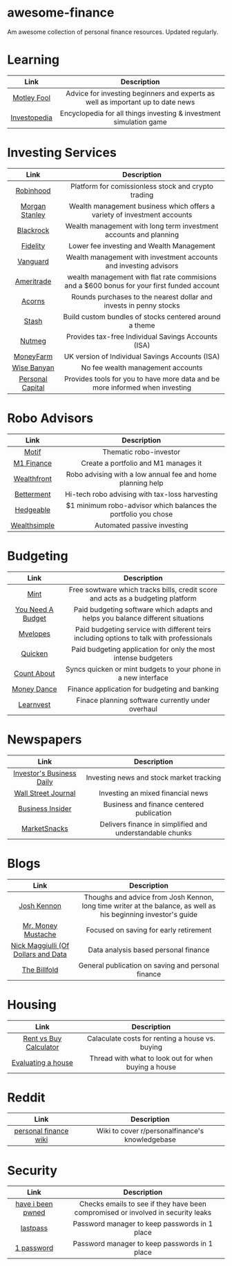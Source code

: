 # awesome-finance
Am awesome collection of personal finance resources. Updated regularly.

# Learning
| Link          | Description   |
|:-------------:|:-------------:|
|[Motley Fool](https://www.fool.com/)|Advice for investing beginners and experts as well as important up to date news|
|[Investopedia](https://www.investopedia.com/)|Encyclopedia for all things investing & investment simulation game|

# Investing Services
| Link          | Description   |
|:-------------:|:-------------:|
| [Robinhood](https://robinhood.com/)|Platform for comissionless stock and crypto trading|
| [Morgan Stanley](https://www.morganstanley.com)|Wealth management business which offers a variety of investment accounts
| [Blackrock](https://www.blackrock.com/investing)|Wealth management with long term investment accounts and planning
 |[Fidelity](https://www.fidelity.com/)|Lower fee investing and Wealth Management
 |[Vanguard](https://investor.vanguard.com/home/)|Wealth management with investment accounts and investing advisors
 |[Ameritrade](https://www.tdameritrade.com/home.page)|wealth management with flat rate commisions and a $600 bonus for your first funded account
 |[Acorns](https://www.acorns.com/)|Rounds purchases to the nearest dollar and invests in penny stocks
 |[Stash](https://www.stashinvest.com/)|Build custom bundles of stocks centered around a theme
 |[Nutmeg](https://www.nutmeg.com/)|Provides tax-free Individual Savings Accounts (ISA)
 |[MoneyFarm](https://www.moneyfarm.com/uk/)|UK version of Individual Savings Accounts (ISA)
 |[Wise Banyan](https://www.wisebanyan.com/)|No fee wealth management accounts
 |[Personal Capital](https://www.personalcapital.com/)|Provides tools for you to have more data and be more informed when investing
# Robo Advisors
| Link          | Description   |
|:-------------:|:-------------:|
 |[Motif](https://www.motifinvesting.com/)|Thematic robo-investor
 |[M1 Finance](https://www.m1finance.com/)|Create a portfolio and M1 manages it
 |[Wealthfront](https://www.wealthfront.com/)|Robo advising with a low annual fee and home planning help
 |[Betterment](https://www.betterment.com/)|Hi-tech robo advising with tax-loss harvesting
 |[Hedgeable](https://www.hedgeable.com/)|$1 minimum robo-advisor which balances the portfolio you chose 
 |[Wealthsimple](https://www.wealthsimple.com/en-us/)|Automated passive investing

# Budgeting
| Link          | Description   |
|:-------------:|:-------------:|
 |[Mint](https://www.mint.com/)|Free sowtware which tracks bills, credit score and acts as a budgeting platform
 |[You Need A Budget](https://www.youneedabudget.com)|Paid budgeting software which adapts and helps you balance different situations
 |[Mvelopes](https://www.mvelopes.com/)|Paid budgeting service with different teirs including options to talk with professionals
 |[Quicken](https://www.quicken.com/)|Paid budgeting application for only the most intense budgeters
 |[Count About](https://countabout.com/)|Syncs quicken or mint budgets to your phone in a new interface
 |[Money Dance](http://moneydance.com/)|Finance application for budgeting and banking
 |[Learnvest](https://www.learnvest.com/)|Finace planning software currently under overhaul
# Newspapers
| Link          | Description   |
|:-------------:|:-------------:|
 |[Investor's Business Daily](https://www.investors.com/)|Investing  news and stock market tracking
 |[Wall Street Journal ](https://www.wsj.com/)|Investing an mixed financial news
 |[Business Insider](http://www.businessinsider.com/)| Business and finance centered publication
 |[MarketSnacks](http://www.marketsnacks.com/)| Delivers finance in simplified and understandable chunks

# Blogs
| Link          | Description   |
|:-------------:|:-------------:|
 |[Josh Kennon](https://www.joshuakennon.com/)|Thoughs and advice from Josh Kennon, long time writer at the balance, as well as his beginning investor's guide
 |[Mr. Money Mustache](https://www.mrmoneymustache.com/)|Focused on saving for early retirement
 |[Nick Maggiulli (Of Dollars and Data](https://ofdollarsanddata.com/)|Data analysis based personal finance
 |[The Billfold](https://www.thebillfold.com/)|General publication on saving and personal finance
# Housing
| Link          | Description   |
|:-------------:|:-------------:|
 |[Rent vs Buy Calculator](http://www.skylineproperties.com/calculators/rent_vs_buy.php)|Calaculate costs for renting a house vs. buying
 |[Evaluating a house](https://www.reddit.com/r/AskReddit/comments/75ooiy/lets_make_an_antibucket_list_what_is_something/do80f4e/)|Thread with what to look out for when buying a house
# Reddit
| Link          | Description   |
|:-------------:|:-------------:|
 |[personal finance wiki](https://www.reddit.com/r/personalfinance/wiki/index)|Wiki to cover r/personalfinance's knowledgebase
# Security
| Link          | Description   |
|:-------------:|:-------------:|
 |[have i been pwned](https://haveibeenpwned.com/)|Checks emails to see if they have been compromised or involved in security leaks
 |[lastpass](https://www.lastpass.com/)|Password manager to keep passwords in 1 place
 |[1 password](https://1password.com/)|Password manager to keep passwords in 1 place
